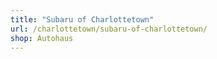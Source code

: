 ```yaml
---
title: "Subaru of Charlottetown"
url: /charlottetown/subaru-of-charlottetown/
shop: Autohaus
---
```

